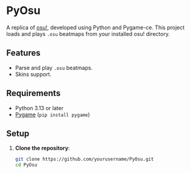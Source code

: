 # PyOsu

A replica of [osu!](https://osu.ppy.sh/), developed using Python and Pygame-ce. This project loads and plays `.osu` beatmaps from your installed osu! directory.

## Features

- Parse and play `.osu` beatmaps.
- Skins support.

## Requirements

- Python 3.13 or later
- [Pygame](https://www.pygame.org/) (`pip install pygame`)

## Setup

1. **Clone the repository**:

   ```bash
   git clone https://github.com/yourusername/PyOsu.git
   cd PyOsu